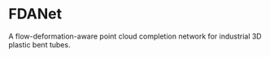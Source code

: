 # FDANet
A flow-deformation-aware point cloud completion network for industrial 3D plastic bent tubes.
